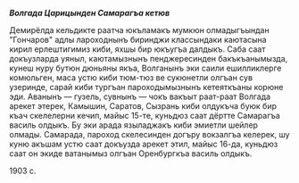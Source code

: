 ***Волгада Царицынден Самарагъа кетюв***


Демирёлда кельдикте раатча юкъламакъ мумкюн олмадыгъындан "Гончаров" адлы лароходнынъ биринджи классындаки каютасына кирил ерлештигимиз киби, яхшы бир юкъугъа далдыкъ. Саба саат докъузларда уяныл, каютамызнынъ пенджересинден бакъкъанымызда, кунеш нуру бутюн дюньяны якъа, Волганынъ эки саили ешилликлерге комюльген, маса устю киби тюм-тюз ве сукюнетли олгъан сув узеринде, сарай киби тургъан пароходымызнынъ кетеяткъаны корюне эди. Аванынъ — гузель, сувнынъ — чокъ вакъыт раат-раат Волгада арекет этерек, Камышин, Саратов, Сызрань киби олдукъча буюк бир къач скелелерни кечип, майыс 15-те, куньдюз саат дёртте Самарагъа василь олдыкъ. Бу эки арада языладжакъ киби эмиетли шейлер олмады. Самарада, пароход скелесинден догъру вокзалгъа келерек, шу куню акъшам устю саат докъузда арекет этил, майыс 16-да, куньдюз саат он экиде ватанымыз олгъан Оренбургкъа василь олдыкъ.


1903 с.

